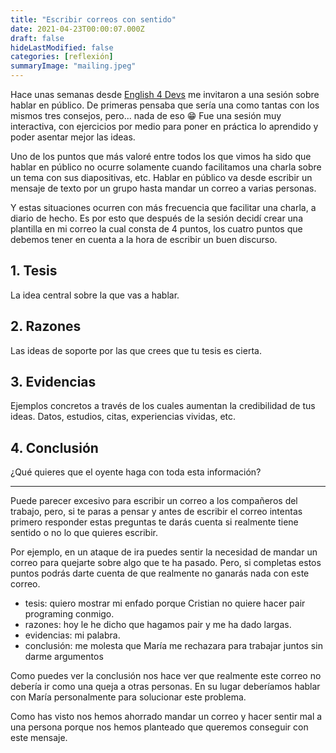 ```yaml
---
title: "Escribir correos con sentido"
date: 2021-04-23T00:00:07.000Z
draft: false
hideLastModified: false
categories: [reflexión]
summaryImage: "mailing.jpeg"
---
```


Hace unas semanas desde [English 4 Devs][english-4-devs] me invitaron a una sesión sobre hablar en público. De primeras pensaba que sería una como tantas con los mismos tres consejos, pero... nada de eso 😁 Fue una sesión muy interactiva, con ejercicios por medio para poner en práctica lo aprendido y poder asentar mejor las ideas.

[english-4-devs]:https://english4devs.com/

Uno de los puntos que más valoré entre todos los que vimos ha sido que hablar en público no ocurre solamente cuando facilitamos una charla sobre un tema con sus diapositivas, etc. Hablar en público va desde escribir un mensaje de texto por un grupo hasta mandar un correo a varias personas.

Y estas situaciones ocurren con más frecuencia que facilitar una charla, a diario de hecho. Es por esto que después de la sesión decidí crear una plantilla en mi correo la cual consta de 4 puntos, los cuatro puntos que debemos tener en cuenta a la hora de escribir un buen discurso.

## 1. Tesis

La idea central sobre la que vas a hablar.

## 2. Razones

Las ideas de soporte por las que crees que tu tesis es cierta.

## 3. Evidencias

Ejemplos concretos a través de los cuales aumentan la credibilidad de tus ideas. Datos, estudios, citas, experiencias vividas, etc.

## 4. Conclusión

¿Qué quieres que el oyente haga con toda esta información?

---

Puede parecer excesivo para escribir un correo a los compañeros del trabajo, pero, si te paras a pensar y antes de escribir el correo intentas primero responder estas preguntas te darás cuenta si realmente tiene sentido o no lo que quieres escribir.

Por ejemplo, en un ataque de ira puedes sentir la necesidad de mandar un correo para quejarte sobre algo que te ha pasado. Pero, si completas estos puntos podrás darte cuenta de que realmente no ganarás nada con este correo.

- tesis: quiero mostrar mi enfado porque Cristian no quiere hacer pair programing conmigo.
- razones: hoy le he dicho que hagamos pair y me ha dado largas.
- evidencias: mi palabra.
- conclusión: me molesta que María me rechazara para trabajar juntos sin darme argumentos

Como puedes ver la conclusión nos hace ver que realmente este correo no debería ir como una queja a otras personas. En su lugar deberíamos hablar con María personalmente para solucionar este problema.

Como has visto nos hemos ahorrado mandar un correo y hacer sentir mal a una persona porque nos hemos planteado que queremos conseguir con este mensaje.
